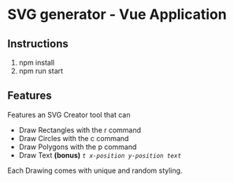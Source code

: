 # SVG generator - Vue Application

## Instructions

1. npm install
2. npm run start

## Features
Features an SVG Creator tool that can
- Draw Rectangles with the r command
- Draw Circles with the c command
- Draw Polygons with the p command
- Draw Text **(bonus)** *`t x-position y-position text`*

Each Drawing comes with unique and random styling.